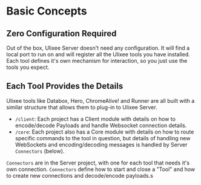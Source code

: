 # Basic Concepts

## Zero Configuration Required

Out of the box, Ulixee Server doesn't need any configuration. It will find a local port to run on and will register all the Ulixee tools you have installed. Each tool defines it's own mechanism for interaction, so you just use the tools you expect.

## Each Tool Provides the Details

Ulixee tools like Databox, Hero, ChromeAlive! and Runner are all built with a similar structure that allows them to plug-in to Ulixee Server.
- `/client`: Each project has a Client module with details on how to encode/decode Payloads and handle Websocket connection details.  
- `/core`: Each project also has a Core module with details on how to route specific commands to the tool in question, but details of handling new WebSockets and encoding/decoding messages is handled by Server `Connectors` (below).

`Connectors` are in the Server project, with one for each tool that needs it's own connection. `Connectors` define how to start and close a "Tool" and how to create new connections and decode/encode payloads.s

